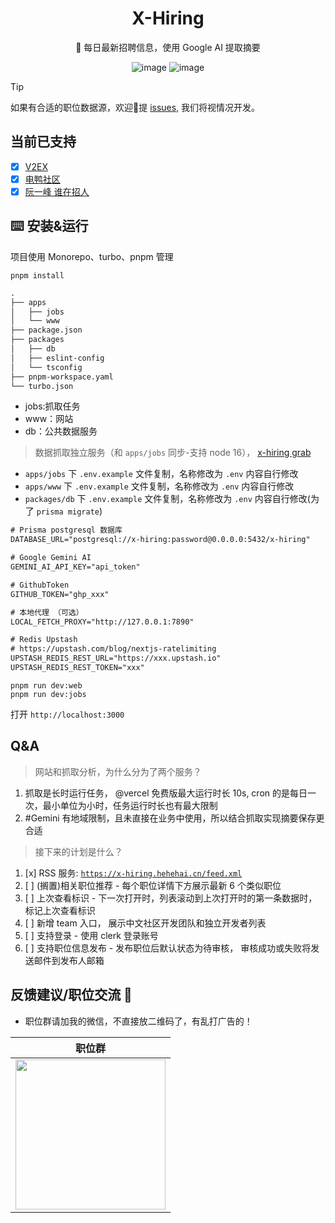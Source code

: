 <div align="center">

<h1>X-Hiring</h1>
🤗 每日最新招聘信息，使用 Google AI 提取摘要
<br/>

![image](https://github.com/hehehai/h-blog/assets/12692552/9853bc8b-9988-4bc4-8075-88c3a35147a2)
![image](https://github.com/hehehai/h-blog/assets/12692552/6d83d836-2134-4c83-bd9b-d51702978bfe)

</div>

> [!TIP]
> 如果有合适的职位数据源，欢迎👏提 [issues](https://github.com/hehehai/x-hiring/issues/new), 我们将视情况开发。

## 当前已支持

- [x] [V2EX](https://www.v2ex.com/go/jobs)
- [x] [电鸭社区](https://eleduck.com)
- [x] [阮一峰 谁在招人](https://github.com/ruanyf/weekly/issues?q=%E8%B0%81%E5%9C%A8%E6%8B%9B%E4%BA%BA)

## ⌨️ 安装&运行

项目使用 Monorepo、turbo、pnpm 管理

```shell
pnpm install
```

```txt
.
├── apps
│   ├── jobs
│   └── www
├── package.json
├── packages
│   ├── db
│   ├── eslint-config
│   └── tsconfig
├── pnpm-workspace.yaml
└── turbo.json
```

- jobs:抓取任务
- www：网站
- db：公共数据服务

> 数据抓取独立服务（和 `apps/jobs` 同步-支持 node 16）， [x-hiring grab](https://github.com/hehehai/x-hiring-grab)

- `apps/jobs` 下 `.env.example` 文件复制，名称修改为 `.env` 内容自行修改
- `apps/www` 下 `.env.example` 文件复制，名称修改为 `.env` 内容自行修改
- `packages/db` 下 `.env.example` 文件复制，名称修改为 `.env` 内容自行修改(为了 `prisma migrate`)

```txt
# Prisma postgresql 数据库
DATABASE_URL="postgresql://x-hiring:password@0.0.0.0:5432/x-hiring"

# Google Gemini AI
GEMINI_AI_API_KEY="api_token"

# GithubToken
GITHUB_TOKEN="ghp_xxx"

# 本地代理 （可选）
LOCAL_FETCH_PROXY="http://127.0.0.1:7890"

# Redis Upstash
# https://upstash.com/blog/nextjs-ratelimiting
UPSTASH_REDIS_REST_URL="https://xxx.upstash.io"
UPSTASH_REDIS_REST_TOKEN="xxx"
```

```shell
pnpm run dev:web
pnpm run dev:jobs
```

打开 `http://localhost:3000`

## Q&A

> 网站和抓取分析，为什么分为了两个服务？

1. 抓取是长时运行任务，
@vercel 免费版最大运行时长 10s, cron 的是每日一次，最小单位为小时，任务运行时长也有最大限制
2. #Gemini 有地域限制，且未直接在业务中使用，所以结合抓取实现摘要保存更合适

> 接下来的计划是什么？

1. [x] RSS 服务: [`https://x-hiring.hehehai.cn/feed.xml`](https://x-hiring.hehehai.cn/feed.xml)
2. [ ] (搁置)相关职位推荐 - 每个职位详情下方展示最新 6 个类似职位
3. [ ] 上次查看标识 - 下一次打开时，列表滚动到上次打开时的第一条数据时，标记上次查看标识
4. [ ] 新增 team 入口， 展示中文社区开发团队和独立开发者列表
5. [ ] 支持登录 - 使用 clerk 登录账号
6. [ ] 支持职位信息发布 - 发布职位后默认状态为待审核， 审核成功或失败将发送邮件到发布人邮箱

## 反馈建议/职位交流 📢

- 职位群请加我的微信，不直接放二维码了，有乱打广告的！

|                   职位群                    |
|:---------------------------------------:|
| <img src="https://pub-d9291d6d3a90468cb78bfd59b5ac6e8c.r2.dev/me-wx.png" width="240"> |
